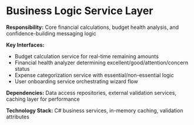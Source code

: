 # Business Logic Service Layer

**Responsibility:** Core financial calculations, budget health analysis, and confidence-building messaging logic

**Key Interfaces:**
- Budget calculation service for real-time remaining amounts
- Financial health analyzer determining excellent/good/attention/concern status
- Expense categorization service with essential/non-essential logic
- User onboarding service orchestrating wizard flow

**Dependencies:** Data access repositories, external validation services, caching layer for performance

**Technology Stack:** C# business services, in-memory caching, validation attributes
